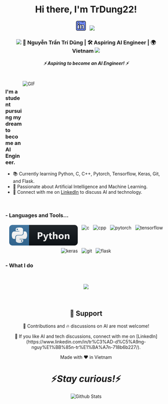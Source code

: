 <div align="center">
   <h1>Hi there, I'm TrDung22!</h1>
</div>

<p align="center">
   <a href="https://www.linkedin.com/in/tr%C3%AD-d%C5%A9ng-nguy%E1%BB%85n-tr%E1%BA%A7n-718b6b227/"><img height="30" src="https://raw.githubusercontent.com/8bithemant/8bithemant/master/linkedin.png?raw=true"></a>&nbsp;&nbsp;
   <a href="https://www.facebook.com/profile.php?id=100011473383901"><img height="30" src="https://cdn.jsdelivr.net/gh/devicons/devicon/icons/facebook/facebook-original.svg"></a>&nbsp         
</p>

<div align="center">
<h3><img src="https://media.giphy.com/media/WUlplcMpOCEmTGBtBW/giphy.gif" width="30"> 🙎 Nguyễn Trần Trí Dũng | 🛠️ Aspiring AI Engineer | 🌍 Vietnam <img src="https://media.giphy.com/media/WUlplcMpOCEmTGBtBW/giphy.gif" width="30"></h3>
</div>
<h5 align="center">
   <i>⚡️ Aspiring to become an AI Engineer! ⚡️</i>
</h5>

<br />
<img align="right" height="270px" width="450px" alt="GIF" src="https://media.giphy.com/media/3FjEPbKqEPhPpmC8uY/giphy.gif" />

<p align="center">
  <h3> I'm a student pursuing my dream to become an AI Engineer.</h3>
</p>

 - 📚 Currently learning Python, C, C++, Pytorch, Tensorflow, Keras, Git, and Flask.
 - 🌌 Passionate about Artificial Intelligence and Machine Learning.
 - 💬 Connect with me on [LinkedIn](https://www.linkedin.com/in/tr%C3%AD-d%C5%A9ng-nguy%E1%BB%85n-tr%E1%BA%A7n-718b6b227/) to discuss AI and technology.
 
<br />

### - Languages and Tools...

<p align="center">
  <img src="https://raw.githubusercontent.com/8bithemant/8bithemant/master/svg/dev/languages/python.svg" alt="python" style="vertical-align:top; margin:4px">
  <img src="https://raw.githubusercontent.com/8bithemant/8bithemant/master/svg/dev/languages/c.svg" alt="c" style="vertical-align:top; margin:4px">
  <img src="https://raw.githubusercontent.com/8bithemant/8bithemant/master/svg/dev/languages/cpp.svg" alt="cpp" style="vertical-align:top; margin:4px">
  <img src="https://raw.githubusercontent.com/8bithemant/8bithemant/master/svg/dev/languages/pytorch.svg" alt="pytorch" style="vertical-align:top; margin:4px">
  <img src="https://raw.githubusercontent.com/8bithemant/8bithemant/master/svg/dev/languages/tensorflow.svg" alt="tensorflow" style="vertical-align:top; margin:4px">
  <img src="https://raw.githubusercontent.com/8bithemant/8bithemant/master/svg/dev/languages/keras.svg" alt="keras" style="vertical-align:top; margin:4px">
  <img src="https://raw.githubusercontent.com/8bithemant/8bithemant/master/svg/dev/tools/git.svg" alt="git" style="vertical-align:top; margin:4px">
  <img src="https://raw.githubusercontent.com/8bithemant/8bithemant/master/svg/dev/frameworks/flask.svg" alt="flask" style="vertical-align:top; margin:4px">
</p>

 ### - What I do

<br />

<p align="center">
   <img src="https://media.giphy.com/media/f9XgHHnPnDjOF1hWpl/giphy.gif" />
</p>
   
<br />

<h2 align="center">🤝 Support</h2>

<p align="center">🎀 Contributions and 🔥 discussions on AI are most welcome!</p>

<p align="center">💙 If you like AI and tech discussions, connect with me on [LinkedIn](https://www.linkedin.com/in/tr%C3%AD-d%C5%A9ng-nguy%E1%BB%85n-tr%E1%BA%A7n-718b6b227/).</p>
</p>
<p align="center">Made with ❤️ in Vietnam</p>

<h1 align='center'>⚡️<i>Stay curious!</i>⚡️</h1>

<p align="center">
        <img src="https://raw.githubusercontent.com/mayhemantt/mayhemantt/Update/svg/Bottom.svg" alt="Github Stats" />
</p>
